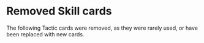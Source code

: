 # Removed Skill cards

The following Tactic cards were removed, as they were rarely used, or have been replaced with new cards.